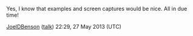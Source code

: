 Yes, I know that examples and screen captures would be nice. All in due
time!

[JoelDBenson](/wiki/user/JoelDBenson.md)
([talk](User_talk:JoelDBenson.md)) 22:29, 27 May 2013 (UTC)
